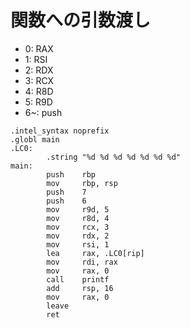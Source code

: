 
# 関数への引数渡し

* 0: RAX
* 1: RSI
* 2: RDX
* 3: RCX
* 4: R8D
* 5: R9D
* 6~: push


```
.intel_syntax noprefix
.globl main
.LC0:
        .string "%d %d %d %d %d %d %d"
main:
        push    rbp
        mov     rbp, rsp
        push    7
        push    6
        mov     r9d, 5
        mov     r8d, 4
        mov     rcx, 3
        mov     rdx, 2
        mov     rsi, 1
        lea     rax, .LC0[rip]
        mov     rdi, rax
        mov     rax, 0
        call    printf
        add     rsp, 16
        mov     rax, 0
        leave
        ret
```

